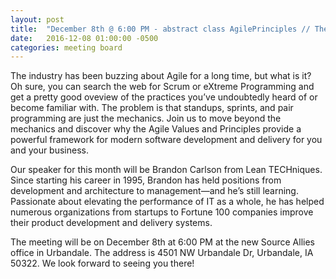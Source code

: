 ```yaml
---
layout: post
title:  "December 8th @ 6:00 PM - abstract class AgilePrinciples // The building blocks of Agile with Brandon Carlson"
date:   2016-12-08 01:00:00 -0500
categories: meeting board
---
```


The industry has been buzzing about Agile for a long time, but what is it? Oh sure, you can search the web for Scrum or eXtreme Programming and get a pretty good oveview of the practices you’ve undoubtedly heard of or become familiar with. The problem is that standups, sprints, and pair programming are just the mechanics. Join us to move beyond the mechanics and discover why the Agile Values and Principles provide a powerful framework for modern software development and delivery for you and your business.

Our speaker for this month will be Brandon Carlson from Lean TECHniques.  Since starting his career in 1995, Brandon has held positions from development and architecture to management—and he’s still learning. Passionate about elevating the performance of IT as a whole, he has helped numerous organizations from startups to Fortune 100 companies improve their product development and delivery systems. 

The meeting will be on December 8th at 6:00 PM at the new Source Allies office in Urbandale.  The address is 4501 NW Urbandale Dr, Urbandale, IA 50322.  We look forward to seeing you there! 

